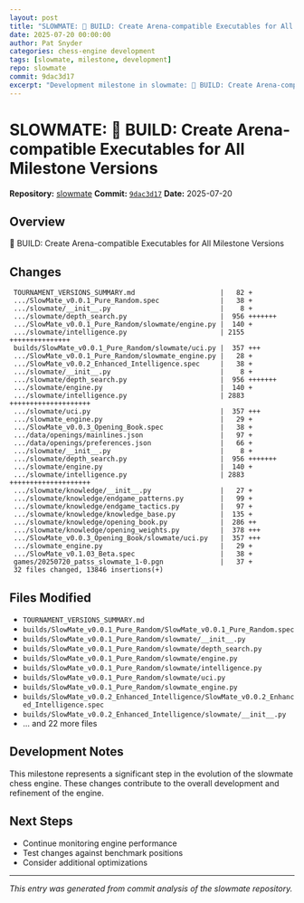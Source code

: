 ```yaml
---
layout: post
title: "SLOWMATE: 🎯 BUILD: Create Arena-compatible Executables for All Milestone Versions"
date: 2025-07-20 00:00:00 
author: Pat Snyder
categories: chess-engine development
tags: [slowmate, milestone, development]
repo: slowmate
commit: 9dac3d17
excerpt: "Development milestone in slowmate: 🎯 BUILD: Create Arena-compatible Executables for All Milestone Versions"
---
```


# SLOWMATE: 🎯 BUILD: Create Arena-compatible Executables for All Milestone Versions

**Repository:** [slowmate](https://github.com/pssnyder/slowmate)
**Commit:** [`9dac3d17`](https://github.com/pssnyder/slowmate/commit/9dac3d173228f31339cacd65919dc7f0aa54b657)
**Date:** 2025-07-20

## Overview

🎯 BUILD: Create Arena-compatible Executables for All Milestone Versions

## Changes

```
 TOURNAMENT_VERSIONS_SUMMARY.md                     |   82 +
 .../SlowMate_v0.0.1_Pure_Random.spec               |   38 +
 .../slowmate/__init__.py                           |    8 +
 .../slowmate/depth_search.py                       |  956 +++++++
 .../SlowMate_v0.0.1_Pure_Random/slowmate/engine.py |  140 +
 .../slowmate/intelligence.py                       | 2155 +++++++++++++++
 builds/SlowMate_v0.0.1_Pure_Random/slowmate/uci.py |  357 +++
 .../SlowMate_v0.0.1_Pure_Random/slowmate_engine.py |   28 +
 .../SlowMate_v0.0.2_Enhanced_Intelligence.spec     |   38 +
 .../slowmate/__init__.py                           |    8 +
 .../slowmate/depth_search.py                       |  956 +++++++
 .../slowmate/engine.py                             |  140 +
 .../slowmate/intelligence.py                       | 2883 ++++++++++++++++++++
 .../slowmate/uci.py                                |  357 +++
 .../slowmate_engine.py                             |   29 +
 .../SlowMate_v0.0.3_Opening_Book.spec              |   38 +
 .../data/openings/mainlines.json                   |   97 +
 .../data/openings/preferences.json                 |   66 +
 .../slowmate/__init__.py                           |    8 +
 .../slowmate/depth_search.py                       |  956 +++++++
 .../slowmate/engine.py                             |  140 +
 .../slowmate/intelligence.py                       | 2883 ++++++++++++++++++++
 .../slowmate/knowledge/__init__.py                 |   27 +
 .../slowmate/knowledge/endgame_patterns.py         |   99 +
 .../slowmate/knowledge/endgame_tactics.py          |   97 +
 .../slowmate/knowledge/knowledge_base.py           |  135 +
 .../slowmate/knowledge/opening_book.py             |  286 ++
 .../slowmate/knowledge/opening_weights.py          |  378 +++
 .../SlowMate_v0.0.3_Opening_Book/slowmate/uci.py   |  357 +++
 .../slowmate_engine.py                             |   29 +
 .../SlowMate_v0.1.03_Beta.spec                     |   38 +
 games/20250720_patss_slowmate_1-0.pgn              |   37 +
 32 files changed, 13846 insertions(+)
```

## Files Modified

- `TOURNAMENT_VERSIONS_SUMMARY.md`
- `builds/SlowMate_v0.0.1_Pure_Random/SlowMate_v0.0.1_Pure_Random.spec`
- `builds/SlowMate_v0.0.1_Pure_Random/slowmate/__init__.py`
- `builds/SlowMate_v0.0.1_Pure_Random/slowmate/depth_search.py`
- `builds/SlowMate_v0.0.1_Pure_Random/slowmate/engine.py`
- `builds/SlowMate_v0.0.1_Pure_Random/slowmate/intelligence.py`
- `builds/SlowMate_v0.0.1_Pure_Random/slowmate/uci.py`
- `builds/SlowMate_v0.0.1_Pure_Random/slowmate_engine.py`
- `builds/SlowMate_v0.0.2_Enhanced_Intelligence/SlowMate_v0.0.2_Enhanced_Intelligence.spec`
- `builds/SlowMate_v0.0.2_Enhanced_Intelligence/slowmate/__init__.py`
- ... and 22 more files

## Development Notes

This milestone represents a significant step in the evolution of the slowmate chess engine. These changes contribute to the overall development and refinement of the engine.

## Next Steps

- Continue monitoring engine performance
- Test changes against benchmark positions
- Consider additional optimizations

---

*This entry was generated from commit analysis of the slowmate repository.*
